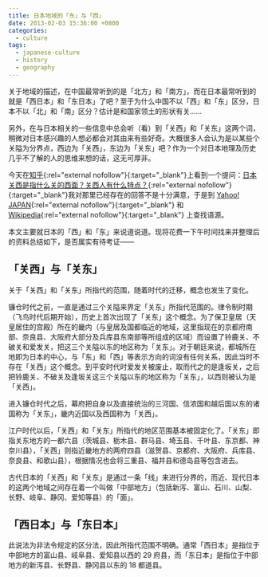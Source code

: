 ```yaml
---
title: 日本地域的「东」与「西」
date: 2013-02-03 15:36:00 +0800
categories:
  - culture
tags:
  - japanese-culture
  - history
  - geography
---
```

关于地域的描述，在中国最常听到的是「北方」和「南方」，而在日本最常听到的就是「西日本」和「东日本」了吧？至于为什么中国不以「西」和「东」区分，日本不以「北」和「南」区分？估计是和国家领土的形状有关……

另外，在与日本相关的一些信息中总会听（看）到「关西」和「关东」这两个词，稍微对日本感兴趣的人想必都会对其由来有些好奇。大概很多人会认为是以某些个关隘为分界点，西边为「关西」，东边为「关东」吧？作为一个对日本地理及历史几乎不了解的人的思维来想的话，这无可厚非。

今天在[知乎](http://www.zhihu.com/ "知乎问答社区"){:rel="external nofollow"}{:target="_blank"}上看到一个提问：[日本关西是指什么关的西面？关西人有什么特点？](http://www.zhihu.com/question/20423111 "到知乎查看该问题"){:rel="external nofollow"}{:target="_blank"}我对那里已经存在的回答不是十分满意，于是到 [Yahoo! JAPAN](http://www.yahoo.co.jp/ "日本雅虎"){:rel="external nofollow"}{:target="_blank"} 和 [Wikipedia](http://ja.wikipedia.org/ "日语版维基百科"){:rel="external nofollow"}{:target="_blank"} 上查找语源。

本文主要就日本的「西」和「东」来说道说道。现将花费一下午时间找来并整理后的资料总结如下，是否属实有待考证——

## 「关西」与「关东」

关于「关西」和「关东」所指代的范围，随着时代的迁移，概念也发生了变化。

镰仓时代之前，一直是通过三个关隘来界定「关东」所指代范围的。律令制时期（飞鸟时代后期开始），历史上首次出现了「关东」这个概念。为了保卫皇居（天皇居住的宫殿）所在的畿内（与皇居及国都临近的地域，这里指现在的京都府南部、奈良县、大阪府大部分及兵库县东南部等所组成的区域）而设置了铃鹿关、不破关和爱发关，把这三个关隘以东的地区称为「关东」。对于朝廷来说，都城所在地即为日本的中心，与「东」和「西」等表示方向的词没有任何关系，因此当时不存在「关西」这个概念。到平安时代时爱发关被废止，取而代之的是逢坂关，之后把铃鹿关、不破关及逢坂关这三个关隘以东的地区称为「关东」，以西则被认为是「关西」。

进入镰仓时代之后，幕府把自身以及直接统治的三河国、信浓国和越后国以东的诸国称为「关东」，畿内近国以及西国称为「关西」。

江户时代以后，「关西」和「关东」所指代的地区范围基本被固定化了。「关东」即指关东地方的一都六县（茨城县、栃木县、群马县、埼玉县、千叶县、东京都、神奈川县），「关西」则指近畿地方的两府四县（滋贺县、京都府、大阪府、兵库县、奈良县、和歌山县），根据情况也会将三重县、福井县和德岛县等包含进去。

古代日本的「关西」和「关东」是通过一条「线」来进行分界的，而近、现代日本的这两个地域之间存在着一个叫做「中部地方」（包括新泻、富山、石川、山梨、长野、岐阜、静冈、爱知等县）的「面」。

## 「西日本」与「东日本」

此说法为非法令规定的区分法，因此所指代范围不明确。通常「西日本」是指位于中部地方的富山县、岐阜县、爱知县以西的 29 府县，而「东日本」是指位于中部地方的新泻县、长野县、静冈县以东的 18 都道县。

